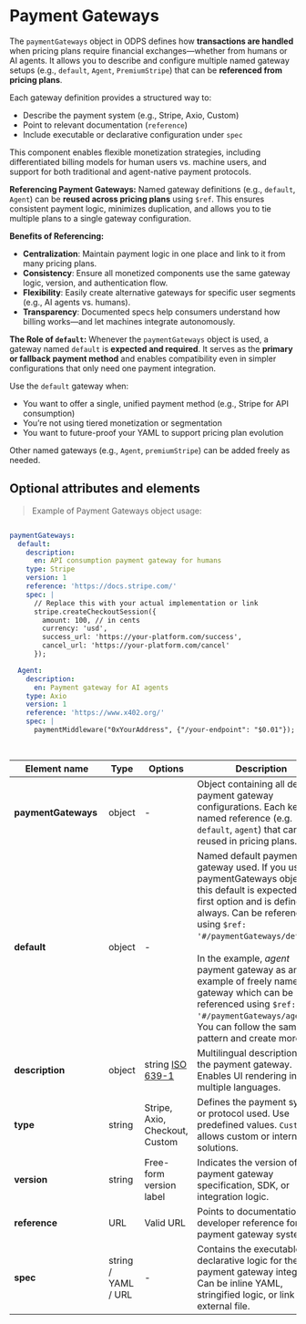 # Payment Gateways

The `paymentGateways` object in ODPS defines how **transactions are handled** when pricing plans require financial exchanges—whether from humans or AI agents. It allows you to describe and configure multiple named gateway setups (e.g., `default`, `Agent`, `PremiumStripe`) that can be **referenced from pricing plans**.

Each gateway definition provides a structured way to:

- Describe the payment system (e.g., Stripe, Axio, Custom)
- Point to relevant documentation (`reference`)
- Include executable or declarative configuration under `spec`

This component enables flexible monetization strategies, including differentiated billing models for human users vs. machine users, and support for both traditional and agent-native payment protocols.

**Referencing Payment Gateways:**
Named gateway definitions (e.g., `default`, `Agent`) can be **reused across pricing plans** using `$ref`. This ensures consistent payment logic, minimizes duplication, and allows you to tie multiple plans to a single gateway configuration.

**Benefits of Referencing:**

- **Centralization**: Maintain payment logic in one place and link to it from many pricing plans.
- **Consistency**: Ensure all monetized components use the same gateway logic, version, and authentication flow.
- **Flexibility**: Easily create alternative gateways for specific user segments (e.g., AI agents vs. humans).
- **Transparency**: Documented specs help consumers understand how billing works—and let machines integrate autonomously.


**The Role of `default`:**
Whenever the `paymentGateways` object is used, a gateway named `default` is **expected and required**. It serves as the **primary or fallback payment method** and enables compatibility even in simpler configurations that only need one payment integration.

Use the `default` gateway when:

- You want to offer a single, unified payment method (e.g., Stripe for API consumption)
- You’re not using tiered monetization or segmentation
- You want to future-proof your YAML to support pricing plan evolution

Other named gateways (e.g., `Agent`, `premiumStripe`) can be added freely as needed.

## Optional attributes and elements

> Example of Payment Gateways object usage:

```yml

paymentGateways:
  default:
    description:
      en: API consumption payment gateway for humans
    type: Stripe
    version: 1
    reference: 'https://docs.stripe.com/'
    spec: |
      // Replace this with your actual implementation or link
      stripe.createCheckoutSession({
        amount: 100, // in cents
        currency: 'usd',
        success_url: 'https://your-platform.com/success',
        cancel_url: 'https://your-platform.com/cancel'
      });

  Agent:
    description:
      en: Payment gateway for AI agents
    type: Axio
    version: 1
    reference: 'https://www.x402.org/'
    spec: |
      paymentMiddleware("0xYourAddress", {"/your-endpoint": "$0.01"});

  

```

| <div style="width:150px">Element name</div>   | Type  | Options  | Description  |
|---|---|---|---|
| **paymentGateways** | object | - | Object containing all defined payment gateway configurations. Each key is a named reference (e.g. `default`, `agent`) that can be reused in pricing plans. |
| **default** | object | - | Named default payment gateway used. If you use paymentGateways object, this default is expected to be first option and is defined always. Can be referenced using `$ref: '#/paymentGateways/default'`. <br/> <br/> In the example, _agent_ payment gateway as an example of freely named gateway which can be referenced using `$ref: '#/paymentGateways/agent'`. You can follow the same pattern and create more |
| **description** | object | string [ISO 639-1](https://en.wikipedia.org/wiki/List_of_ISO_639-1_codes) | Multilingual descriptions of the payment gateway. Enables UI rendering in multiple languages. |
| **type** | string | Stripe, Axio, Checkout, Custom | Defines the payment system or protocol used. Use predefined values. `Custom` allows custom or internal solutions. |
| **version** | string | Free-form version label | Indicates the version of the payment gateway specification, SDK, or integration logic. |
| **reference** | URL | Valid URL | Points to documentation or developer reference for the payment gateway system. |
| **spec** | string / YAML / URL | - | Contains the executable or declarative logic for the payment gateway integration. Can be inline YAML, stringified logic, or link to external file. |
